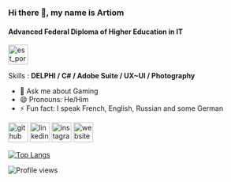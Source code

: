 ### Hi there 👋, my name is Artiom
#### Advanced Federal Diploma of Higher Education in IT


[<img src='https://www.divtec.ch/wp-content/themes/divi-divtec/logos/est.png' alt='est_porren' height='40'>](https://github.com/virussinside)


Skills  :  <b>DELPHI / C# / Adobe Suite / UX~UI / Photography</b>

- 💬 Ask me about Gaming 
- 😄 Pronouns: He/Him 
- ⚡ Fun fact: I speak French, English, Russian and some German 


[<img src='https://cdn.jsdelivr.net/npm/simple-icons@3.0.1/icons/github.svg' alt='github' height='40'>](https://github.com/virussinside)  [<img src='https://cdn.jsdelivr.net/npm/simple-icons@3.0.1/icons/linkedin.svg' alt='linkedin' height='40'>](https://www.linkedin.com/in/artiom-vallat/)  [<img src='https://cdn.jsdelivr.net/npm/simple-icons@3.0.1/icons/instagram.svg' alt='instagram' height='40'>](https://www.instagram.com/VirussInside/)  [<img src='https://cdn.jsdelivr.net/npm/simple-icons@3.0.1/icons/icloud.svg' alt='website' height='40'>](https://www.artiom.ch)  

[![Top Langs](https://github-readme-stats.vercel.app/api/top-langs/?username=virussinside)](https://github.com/anuraghazra/github-readme-stats)

![Profile views](https://gpvc.arturio.dev/virussinside)  
